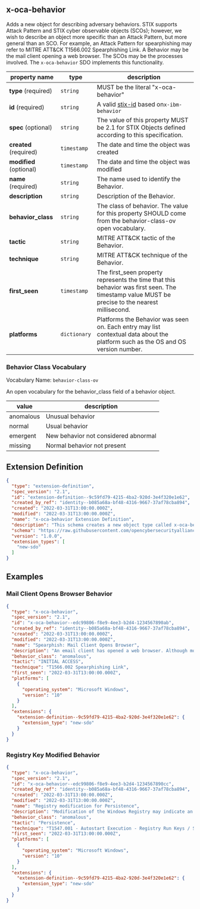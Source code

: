 ## x-oca-behavior

Adds a new object for describing adversary behaviors.
STIX supports Attack Pattern and STIX cyber observable objects (SCOs); however, we wish to describe
an object more specific than an Attack Pattern, but more general than an SCO.
For example, an Attack Pattern for spearphishing may refer to MITRE ATT&CK T1566.002 Spearphishing
Link. A Behavior may be the mail client opening a web browser. The SCOs may be the processes
involved.
The `x-oca-behavior` SDO implements this functionality.

| property name            | type                       | description
|--------------------------|----------------------------|--------------------------------------------------------------------------------------------------------------------------------------------------------------------------------------------------------------------------------------|
| **type** (required)          | `string`                   | MUST be the literal "x-oca-behavior" |
| **id** (required) | `string` | A valid [stix-id](https://docs.oasis-open.org/cti/stix/v2.1/os/stix-v2.1-os.html#_64yvzeku5a5c) based on`x-ibm-behavior` |
| **spec** (optional) | `string` | The value of this property MUST be 2.1 for STIX Objects defined according to this specification. |
| **created** (required) | `timestamp` | The date and time the object was created |
| **modified** (optional) | `timestamp` | The date and time the object was modified |
| **name** (required)          | `string`                   | The name used to identify the Behavior. |
| **description**              | `string`                   | Description of the Behavior. |
| **behavior_class**           | `string`                   | The class of behavior. The value for this property SHOULD come from the behavior-class-ov open vocabulary. |
| **tactic**                   | `string`                   | MITRE ATT&CK tactic of the Behavior. |
| **technique**                | `string`                   | MITRE ATT&CK technique of the Behavior. |
| **first_seen**               | `timestamp`                | The first_seen property represents the time that this behavior was first seen. The timestamp value MUST be precise to the nearest millisecond. |
| **platforms**                | `dictionary`               | Platforms the Behavior was seen on. Each entry may list contextual data about the platform such as the OS and OS version number. |

### Behavior Class Vocabulary

Vocabulary Name: `behavior-class-ov`

An open vocabulary for the behavior_class field of a behavior object.

| value     | description
|--|--|
| anomalous | Unusual behavior
| normal    | Usual behavior
| emergent  | New behavior not considered abnormal
| missing   | Normal behavior not present

## Extension Definition

```json
{
  "type": "extension-definition",
  "spec_version": "2.1",
  "id": "extension-definition--9c59fd79-4215-4ba2-920d-3e4f320e1e62",
  "created_by_ref": "identity--b085a68a-bf48-4316-9667-37af78cba894",
  "created": "2022-03-31T13:00:00.000Z",
  "modified": "2022-03-31T13:00:00.000Z",
  "name": "x-oca-behavior Extension Definition",
  "description": "This schema creates a new object type called x-oca-behavior. x-oca-behavior objects describe higher-level functionality than can be described using SCOs.",
  "schema": "https://raw.githubusercontent.com/opencybersecurityalliance/stix-extensions/main/2.x/schemas/x-oca-behavior.json",
  "version": "1.0.0",
  "extension_types": [
    "new-sdo"
  ]
}
```

## Examples

### Mail Client Opens Browser Behavior

```json
{
  "type": "x-oca-behavior",
  "spec_version": "2.1",
  "id": "x-oca-behavior--edc99806-f8e9-4ee3-b2d4-1234567890ab",
  "created_by_ref": "identity--b085a68a-bf48-4316-9667-37af78cba894",
  "created": "2022-03-31T13:00:00.000Z",
  "modified": "2022-03-31T13:00:00.000Z",
  "name": "Spearphish: Mail Client Opens Browser",
  "description": "An email client has opened a web browser. Although most instances of this behavior are benign, it may indicate a victim clicking on a phishing link.",
  "behavior_class": "anomalous",
  "tactic": "INITIAL ACCESS",
  "technique": "T1566.002 Spearphishing Link",
  "first_seen": "2022-03-31T13:00:00.000Z",
  "platforms": [
    {
      "operating_system": "Microsoft Windows",
      "version": "10"
    }
  ],
  "extensions": {
    "extension-definition--9c59fd79-4215-4ba2-920d-3e4f320e1e62": {
      "extension_type": "new-sdo"
    }
  }
}
```

### Registry Key Modified Behavior

```json
{
  "type": "x-oca-behavior",
  "spec_version": "2.1",
  "id": "x-oca-behavior--edc99806-f8e9-4ee3-b2d4-1234567890cc",
  "created_by_ref": "identity--b085a68a-bf48-4316-9667-37af78cba894",
  "created": "2022-03-31T13:00:00.000Z",
  "modified": "2022-03-31T13:00:00.000Z",
  "name": "Registry modification for Persistence",
  "description": "Modification of the Windows Registry may indicate an adversary attempting to establish persistence.",
  "behavior_class": "anomalous",
  "tactic": "Persistence",
  "technique": "T1547.001 - Autostart Execution - Registry Run Keys / Startup Folder",
  "first_seen": "2022-03-31T13:00:00.000Z",
  "platforms": [
    {
      "operating_system": "Microsoft Windows",
      "version": "10"
    }
  ],
  "extensions": {
    "extension-definition--9c59fd79-4215-4ba2-920d-3e4f320e1e62": {
      "extension_type": "new-sdo"
    }
  }
}
```
